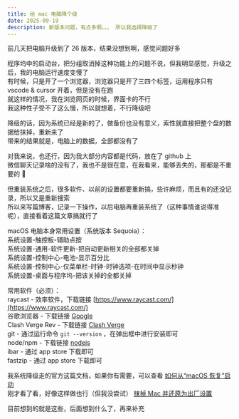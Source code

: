 ```yaml
---
title: 给 mac 电脑降个级
date: 2025-09-19
description: 新版本问题，有点多啊。。。 所以我选择降级了
---
```


前几天把电脑升级到了 26 版本，结果没想到啊，感觉问题好多

程序坞中的启动台，把分组取消掉这种功能上的问题不说，但我明显感觉，升级之后，我的电脑运行速度变慢了   
有时候，只是开了一个浏览器，浏览器只是开了三四个标签，运用程序只有 vscode & cursor 开着，但是没有在跑   
就这样的情况，我在浏览网页的时候，界面卡的不行   
我这种性子受不了这么慢，所以就想着，不行降级吧

降级的话，因为系统已经是新的了，做备份也没有意义，索性就直接把整个盘的数据给抹掉，重新来了   
带来的结果就是，电脑上的数据，全部都没有了

对我来说，也还行，因为我大部分内容都是代码，放在了 github 上   
微信聊天记录啥的没有了，我也不是很在意，在我看来，能够丢失的，那都是不重要的 🤣

但重装系统之后，很多软件、以前的设置都要重新搞，些许麻烦，而且有的还没记录，所以又是重新搜索   
所以来写篇博客，记录一下操作，以后电脑再重装系统了（这种事情谁说得准呢），直接看着这篇文章搞就行了

macOS 电脑本身常用设置（系统版本 Sequoia）：   
系统设置-触控板-辅助点按   
系统设置-通用-软件更新-把自动更新相关的全部都关掉   
系统设置-控制中心-电池-显示百分比   
系统设置-控制中心-仅菜单栏-时钟-时钟选项-在时间中显示秒钟   
系统设置-桌面与程序坞-把该关掉的全都关掉

常用软件（必须）：   
raycast - 效率软件，下载链接 [https://www.raycast.com/](https://www.raycast.com/)   
谷歌浏览器 - 下载链接 [Google](https://www.google.com/intl/zh-CN/chrome/)   
Clash Verge Rev - 下载链接 [Clash Verge](https://github.com/clash-verge-rev/clash-verge-rev/releases)   
git - 通过运行命令 `git --version` ，在弹出框中进行安装即可   
node/npm - 下载链接 [nodejs](https://nodejs.org/en/download)   
ibar - 通过 app store 下载即可   
fastzip - 通过 app store 下载即可

我系统降级走的官方这篇文档，如果你有需要，可以查看 [如何从“macOS 恢复”启动](https://support.apple.com/zh-cn/102518)   
刚才看了看，好像这样做也行（但我没尝试） [抹掉 Mac 并还原为出厂设置](https://support.apple.com/zh-cn/102664)

目前想到的就是这些，后面想到什么了，再来补充